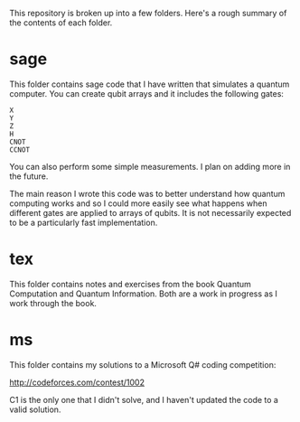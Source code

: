 This repository is broken up into a few folders. Here's a rough summary of the contents of each
folder.

# sage

This folder contains sage code that I have written that simulates a quantum computer. You can
create qubit arrays and it includes the following gates:

```
X
Y
Z
H
CNOT
CCNOT
```

You can also perform some simple measurements. I plan on adding more in the future.

The main reason I wrote this code was to better understand how quantum computing works and so I
could more easily see what happens when different gates are applied to arrays of qubits. It is not
necessarily expected to be a particularly fast implementation.

# tex

This folder contains notes and exercises from the book Quantum Computation and Quantum Information.
Both are a work in progress as I work through the book.

# ms

This folder contains my solutions to a Microsoft Q# coding competition:

http://codeforces.com/contest/1002

C1 is the only one that I didn't solve, and I haven't updated the code to a valid solution.
